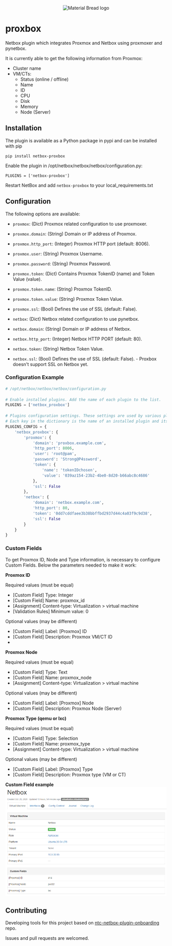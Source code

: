 <p align="center">
  <img width="532" src="https://github.com/N-Multifibra/proxbox/blob/main/etc/img/proxbox-full-logo.png" alt="Material Bread logo">
</p>


# proxbox
Netbox plugin which integrates Proxmox and Netbox using proxmoxer and pynetbox.

It is currently able to get the following information from Proxmox:

- Cluster name
- VM/CTs:
  - Status (online / offline)
  - Name
  - ID
  - CPU
  - Disk
  - Memory
  - Node (Server)

## Installation

The plugin is available as a Python package in pypi and can be installed with pip

```
pip install netbox-proxbox
```
Enable the plugin in /opt/netbox/netbox/netbox/configuration.py:
```
PLUGINS = ['netbox-proxbox']
```
Restart NetBox and add `netbox-proxbox` to your local_requirements.txt

## Configuration

The following options are available:

* `proxmox`: (Dict) Proxmox related configuration to use proxmoxer.
* `proxmox.domain`: (String) Domain or IP address of Proxmox.
* `proxmox.http_port`: (Integer) Proxmox HTTP port (default: 8006).
* `proxmox.user`: (String) Proxmox Username.
* `proxmox.password`: (String) Proxmox Password.
* `proxmox.token`: (Dict) Contains Proxmox TokenID (name) and Token Value (value).
* `proxmox.token.name`: (String) Proxmox TokenID.
* `proxmox.token.value`: (String) Proxmox Token Value.
* `proxmox.ssl`: (Bool) Defines the use of SSL (default: False).

* `netbox`: (Dict) Netbox related configuration to use pynetbox.
* `netbox.domain`: (String) Domain or IP address of Netbox.
* `netbox.http_port`: (Integer) Netbox HTTP PORT (default: 80).
* `netbox.token`: (String) Netbox Token Value.
* `netbox.ssl`: (Bool) Defines the use of SSL (default: False). - Proxbox doesn't support SSL on Netbox yet.

### Configuration Example

```python
# /opt/netbox/netbox/netbox/configuration.py

# Enable installed plugins. Add the name of each plugin to the list.
PLUGINS = ['netbox_proxbox']

# Plugins configuration settings. These settings are used by various plugins that the user may have installed.
# Each key in the dictionary is the name of an installed plugin and its value is a dictionary of settings.
PLUGINS_CONFIG = {
    'netbox_proxbox': {
        'proxmox': {
            'domain': 'proxbox.example.com',
            'http_port': 8006,
            'user': 'root@pam',
            'password': 'Strong@P4ssword',
            'token': {
                'name': 'tokenIDchosen',
                'value': '039az154-23b2-4be0-8d20-b66abc8c4686'
            },
            'ssl': False
        },
        'netbox': {
            'domain': 'netbox.example.com',
            'http_port': 80,
            'token': '0dd7cddfaee3b38bbffbd2937d44c4a03f9c9d38',
            'ssl': False
        }
    }
}
```

### Custom Fields

To get Proxmox ID, Node and Type information, is necessary to configure Custom Fields.
Below the parameters needed to make it work:

**Proxmox ID**

Required values (must be equal)
- [Custom Field] Type: Integer
- [Custom Field] Name: proxmox_id
- [Assignment] Content-type: Virtualization > virtual machine
- [Validation Rules] Minimum value: 0

Optional values (may be different)
- [Custom Field] Label: [Proxmox] ID
- [Custom Field] Description: Proxmox VM/CT ID
- 
**Proxmox Node**

Required values (must be equal)
- [Custom Field] Type: Text
- [Custom Field] Name: proxmox_node
- [Assignment] Content-type: Virtualization > virtual machine

Optional values (may be different)
- [Custom Field] Label: [Proxmox] Node
- [Custom Field] Description: Proxmox Node (Server)

**Proxmox Type (qemu or lxc)**

Required values (must be equal)
- [Custom Field] Type: Selection
- [Custom Field] Name: proxmox_type
- [Assignment] Content-type: Virtualization > virtual machine

Optional values (may be different)
- [Custom Field] Label: [Proxmox] Type
- [Custom Field] Description: Proxmox type (VM or CT)

**Custom Field example**
![custom field image](etc/img/custom_field_example.png?raw=true "preview")
## Contributing
Developing tools for this project based on [ntc-netbox-plugin-onboarding](https://github.com/networktocode/ntc-netbox-plugin-onboarding) repo.

Issues and pull requests are welcomed.
